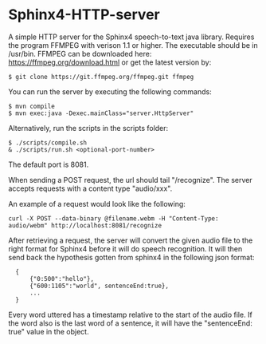 # Sphinx4-HTTP-server

A simple HTTP server for the Sphinx4 speech-to-text java library. Requires the program FFMPEG with verison 1.1 or higher. The executable should be in /usr/bin. FFMPEG can be downloaded here: https://ffmpeg.org/download.html or get the latest version by:
```
$ git clone https://git.ffmpeg.org/ffmpeg.git ffmpeg
```

You can run the server by executing the following commands:
```
$ mvn compile
$ mvn exec:java -Dexec.mainClass="server.HttpServer"
```

Alternatively, run the scripts in the scripts folder:
```
$ ./scripts/compile.sh
& ./scripts/run.sh <optional-port-number>
```
The default port is 8081. 

When sending a POST request, the url should tail "/recognize". The server accepts requests with a content type "audio/xxx". 

An example of a request would look like the following:
```
curl -X POST --data-binary @filename.webm -H "Content-Type: audio/webm" http://localhost:8081/recognize
```

After retrieving a request, the server will convert the given audio file to the right format for Sphinx4 before it will do speech recognition. It will then send back the hypothesis gotten from sphinx4 in the following json format:

```
  {
      {"0:500":"hello"},
      {"600:1105":"world", sentenceEnd:true},
      ...
  }
```
Every word uttered has a timestamp relative to the start of the audio file. If the word also is the last word of a sentence, it will have the "sentenceEnd: true" value in the object. 
